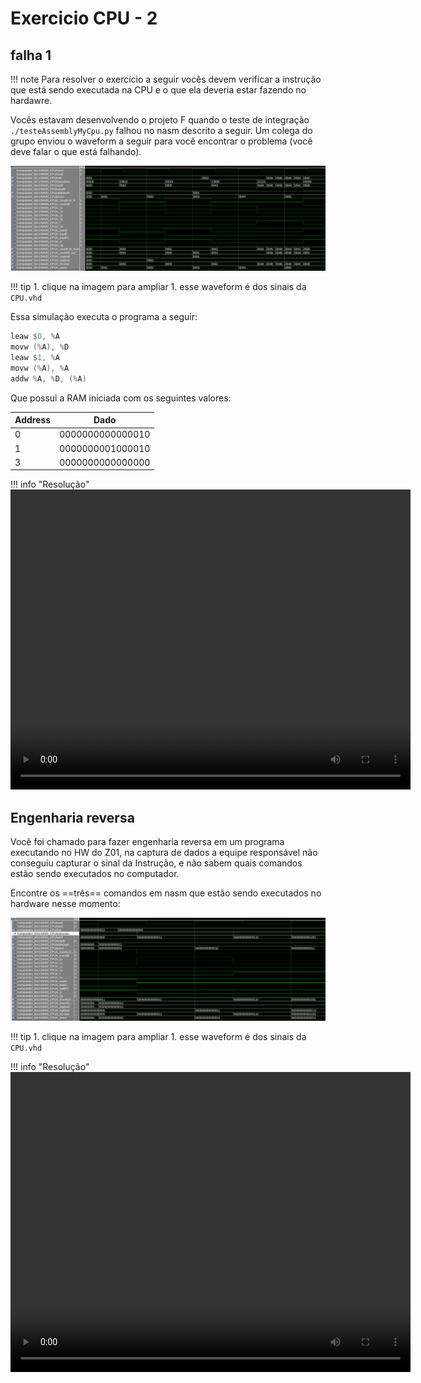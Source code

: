 # Exercicio CPU - 2

## falha 1

!!! note
    Para resolver o exercício a seguir vocês devem verificar a instrução que está sendo executada na CPU e o que ela deveria estar fazendo no hardawre.

Vocês estavam desenvolvendo o projeto F quando o teste de integração `./testeAssemblyMyCpu.py` falhou no nasm descrito a seguir. Um colega do grupo enviou o waveform a seguir para você encontrar o problema (você deve falar o que está falhando). 

[![](figs/Exercicios/CPU-fail-add-loadA.png)](figs/Exercicios/CPU-fail-add-loadA.png)

!!! tip
    1. clique na imagem para ampliar
    1. esse waveform é dos sinais da `CPU.vhd`

Essa simulação executa o programa a seguir:

```nasm
leaw $0, %A
movw (%A), %D
leaw $1, %A
movw (%A), %A
addw %A, %D, (%A)
```

Que possui a RAM iniciada com os seguintes valores:
    
| Address | Dado             |
| ------  | ---              |
| 0       | 0000000000000010 |
| 1       | 0000000001000010 |
| 3       | 0000000000000000 |

!!! info "Resolução"
     <video width="640" height="480" controls>
      <source src="http://54.162.111.146/shared/ele/erro-loadA.mp4" type="video/mp4">
      Your browser does not support the video tag.
    </video> 


## Engenharia reversa

Você foi chamado para fazer engenharia reversa em um programa executando no HW do Z01, na captura de dados a equipe responsável não conseguiu capturar o sinal da Instrução, e não sabem quais comandos estão sendo executados no computador.

Encontre os ==três== comandos em nasm que estão sendo executados no hardware nesse momento:

[![](figs/Exercicios/CPU-eng-rev.png)](figs/Exercicios/CPU-eng-rev.png)

!!! tip
    1. clique na imagem para ampliar
    1. esse waveform é dos sinais da `CPU.vhd`

!!! info "Resolução"
     <video width="640" height="480" controls>
      <source src="http://54.162.111.146/shared/ele/eng-rev.mp4" type="video/mp4">
      Your browser does not support the video tag.
    </video> 

